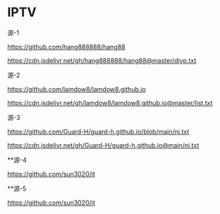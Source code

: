 # IPTV

源-1

https://github.com/hang888888/hang88

https://cdn.jsdelivr.net/gh/hang888888/hang88@master/diyp.txt


源-2

https://github.com/lamdow8/lamdow8.github.io

https://cdn.jsdelivr.net/gh/lamdow8/lamdow8.github.io@master/list.txt


源-3

https://github.com/Guard-H/guard-h.github.io/blob/main/nj.txt

https://cdn.jsdelivr.net/gh/Guard-H/guard-h.github.io@main/nj.txt

**源-4

https://github.com/sun3020/it


**源-5

https://github.com/sun3020/it
